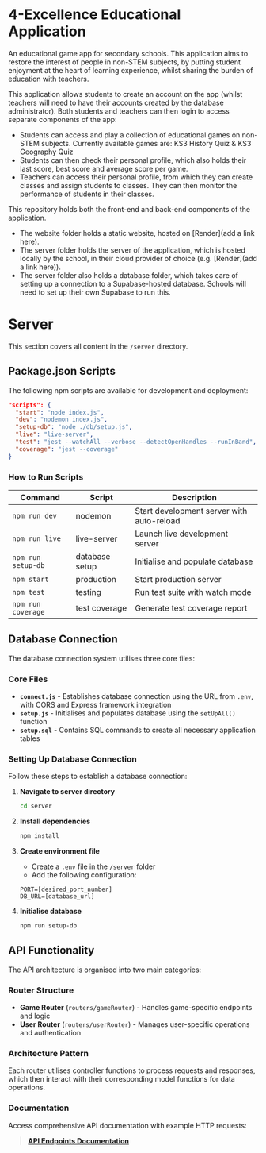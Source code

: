 # 4-Excellence Educational Application

An educational game app for secondary schools. This application aims to restore the interest of people in non-STEM subjects, by putting student enjoyment at the heart of learning experience, whilst sharing the burden of education with teachers. 

This application allows students to create an account on the app (whilst teachers will need to have their accounts created by the database administrator). Both students and teachers can then login to access separate components of the app:
- Students can access and play a collection of educational games on non-STEM subjects. Currently available games are: KS3 History Quiz & KS3 Geography Quiz
- Students can then check their personal profile, which also holds their last score, best score and average score per game.
- Teachers can access their personal profile, from which they can create classes and assign students to classes. They can then monitor the performance of students in their classes.

This repository holds both the front-end and back-end components of the application.
- The website folder holds a static website, hosted on [Render](add a link here).
- The server folder holds the server of the application, which is hosted locally by the school, in their cloud provider of choice (e.g. [Render](add a link here)).
- The server folder also holds a database folder, which takes care of setting up a connection to a Supabase-hosted database. Schools will need to set up their own Supabase to run this.


# Server

This section covers all content in the `/server` directory.

## Package.json Scripts

The following npm scripts are available for development and deployment:

```json
"scripts": {
  "start": "node index.js",
  "dev": "nodemon index.js",
  "setup-db": "node ./db/setup.js",
  "live": "live-server",
  "test": "jest --watchAll --verbose --detectOpenHandles --runInBand",
  "coverage": "jest --coverage"
}
```

### How to Run Scripts

| Command | Script | Description |
|---------|--------|-------------|
| `npm run dev` | nodemon | Start development server with auto-reload |
| `npm run live` | live-server | Launch live development server |
| `npm run setup-db` | database setup | Initialise and populate database |
| `npm start` | production | Start production server |
| `npm test` | testing | Run test suite with watch mode |
| `npm run coverage` | test coverage | Generate test coverage report |

## Database Connection

The database connection system utilises three core files:

### Core Files
- **`connect.js`** - Establishes database connection using the URL from `.env`, with CORS and Express framework integration
- **`setup.js`** - Initialises and populates database using the `setUpAll()` function
- **`setup.sql`** - Contains SQL commands to create all necessary application tables

### Setting Up Database Connection

Follow these steps to establish a database connection:

1. **Navigate to server directory**
   ```bash
   cd server
   ```

2. **Install dependencies**
   ```bash
   npm install
   ```

3. **Create environment file**
   - Create a `.env` file in the `/server` folder
   - Add the following configuration:
   ```env
   PORT=[desired_port_number]
   DB_URL=[database_url]
   ```

4. **Initialise database**
   ```bash
   npm run setup-db
   ```

## API Functionality

The API architecture is organised into two main categories:

### Router Structure
- **Game Router** (`routers/gameRouter`) - Handles game-specific endpoints and logic
- **User Router** (`routers/userRouter`) - Manages user-specific operations and authentication

### Architecture Pattern
Each router utilises controller functions to process requests and responses, which then interact with their corresponding model functions for data operations.

### Documentation
Access comprehensive API documentation with example HTTP requests:
> **[API Endpoints Documentation](server/api-endpoints.md)**


